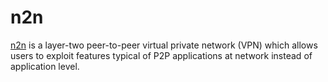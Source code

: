 n2n
===

[n2n][1] is a layer-two peer-to-peer virtual private network (VPN) which allows
users to exploit features typical of P2P applications at network instead of
application level.

[1]: https://www.ntop.org/products/n2n/
